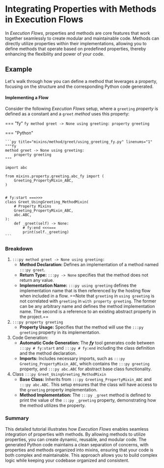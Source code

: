 # Integrating Properties with Methods in Execution Flows

In _Execution Flows_, properties and methods are core features that work together seamlessly to create modular and maintainable code. Methods can directly utilize properties within their implementations, allowing you to define methods that operate based on predefined properties, thereby enhancing the flexibility and power of your code.

## Example

Let's walk through how you can define a method that leverages a property, focusing on the structure and the corresponding Python code generated.

#### Implementing a Flow

Consider the following _Execution Flows_ setup, where a `greeting` _property_ is defined as a constant and a `greet` _method_ uses this property:

=== "fy"
    ```fy
    method greet -> None using greeting:
        property greeting
    ```

=== "Python"

    ```py title="mixins/method/greet/using_greeting_fy.py" linenums="1"
    """fy
    method greet -> None using greeting:
        property greeting
    """
    
    import abc
    
    from mixins.property.greeting.abc_fy import (
        Greeting_PropertyMixin_ABC,
    )
    
    
    # fy:start ===>>>
    class Greet_UsingGreeting_MethodMixin(
        # Property Mixins
        Greeting_PropertyMixin_ABC,
        abc.ABC,
    ):
        def _greet(self) -> None:
            # fy:end <<<===
            print(self._greeting)
    ```

### Breakdown

1. `:::py method greet -> None using greeting:`
    - **Method Declaration:** Defines an implementation of a method named `:::py greet`.
    - **Return Type:** `:::py -> None` specifies that the method does not return any value.
    - **Implementation Name:** `:::py using greeting` defines the implementation name that is then referenced by the hosting flow when included in a flow. ==Note that `greeting` in `using greeting` is not correlated with `greeting` in `with property greeting`. The former can be any arbitrary name and defines the method implementation name. The second is a reference to an existing abstract property in the project.==
2. `:::py property greeting`
    - **Property Usage:** Specifies that the method will use the `:::py greeting` property in its implementation.
3. Code Generation:
    - **Automatic Code Generation:** The ___fy___ tool generates code between `:::py # fy:start` and `:::py # fy:end` including the class definition and the method declaration. 
    - **Imports:** Includes necessary imports, such as `:::py Greeting_PropertyMixin_ABC`, which contains the `:::py greeting` property, and `:::py abc.ABC` for abstract base class functionality.
4. Class `:::py Greet_UsingGreeting_MethodMixin` 
    - **Base Class:** Inherits from `:::py Greeting_PropertyMixin_ABC` and `:::py abc.ABC`. This setup ensures that the class will have access to the `greeting` property implementation. 
    - **Method Implementation:** The `:::py _greet` method is defined to print the value of the `:::py _greeting` property, demonstrating how the method utilizes the property.

### Summary

This detailed tutorial illustrates how _Execution Flows_ enables seamless integration of properties with methods. By allowing methods to utilize properties, you can create dynamic, reusable, and modular code. The generated Python code maintains a clean separation of concerns, with properties and methods organized into mixins, ensuring that your code is both complex and maintainable. This approach allows you to build complex logic while keeping your codebase organized and consistent.
